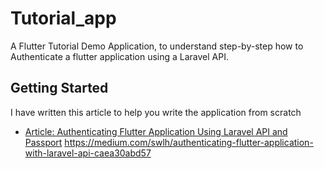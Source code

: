 # Tutorial_app

A Flutter Tutorial Demo Application, to understand step-by-step how to Authenticate a flutter application using a Laravel API.

## Getting Started
I have written this article to help you write the application from scratch
- [Article: Authenticating Flutter Application Using Laravel API and Passport](https://medium.com/@godilite/authenticating-flutter-application-with-laravel-api-caea30abd57)
https://medium.com/swlh/authenticating-flutter-application-with-laravel-api-caea30abd57
